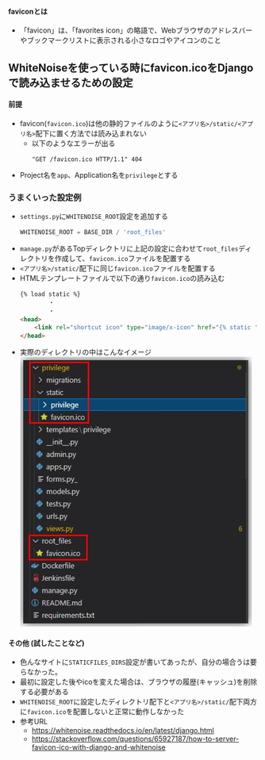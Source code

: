 #### faviconとは
- 「favicon」は、「favorites icon」の略語で、Webブラウザのアドレスバーやブックマークリストに表示される小さなロゴやアイコンのこと

## WhiteNoiseを使っている時にfavicon.icoをDjangoで読み込ませるための設定
#### 前提
- favicon(`favicon.ico`)は他の静的ファイルのように`<アプリ名>/static/<アプリ名>`配下に置く方法では読み込まれない
  - 以下のようなエラーが出る
    ~~~
    "GET /favicon.ico HTTP/1.1" 404
    ~~~
- Project名を`app`、Application名を`privilege`とする

### うまくいった設定例
- `settings.py`に`WHITENOISE_ROOT`設定を追加する
  ~~~python
  WHITENOISE_ROOT = BASE_DIR / 'root_files'
  ~~~
- `manage.py`があるTopディレクトリに上記の設定に合わせて`root_files`ディレクトリを作成して、`favicon.ico`ファイルを配置する
- `<アプリ名>/static/`配下に同じ`favicon.ico`ファイルを配置する
- HTMLテンプレートファイルで以下の通り`favicon.ico`の読み込む
  ~~~html
  {% load static %}
          ・
          ・
  <head>
      <link rel="shortcut icon" type="image/x-icon" href="{% static 'favicon.ico' %}">
  </head>
  ~~~
- 実際のディレクトリの中はこんなイメージ
  ![favicon](../image/favicon.jpg)

#### その他 (試したことなど)
- 色んなサイトに`STATICFILES_DIRS`設定が書いてあったが、自分の場合うは要らなかった。
- 最初に設定した後やicoを変えた場合は、ブラウザの履歴(キャッシュ)を削除する必要がある
- `WHITENOISE_ROOT`に設定したディレクトリ配下と`<アプリ名>/static/`配下両方に`favicon.ico`を配置しないと正常に動作しなかった
- 参考URL
  - https://whitenoise.readthedocs.io/en/latest/django.html
  - https://stackoverflow.com/questions/65927187/how-to-server-favicon-ico-with-django-and-whitenoise